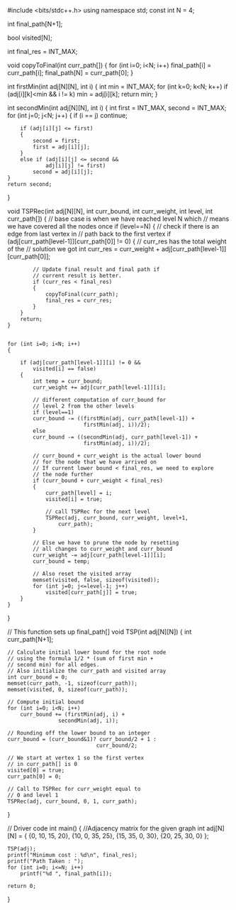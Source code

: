 
#include <bits/stdc++.h>
using namespace std;
const int N = 4;

int final_path[N+1];

bool visited[N];


int final_res = INT_MAX;

void copyToFinal(int curr_path[])
{
	for (int i=0; i<N; i++)
		final_path[i] = curr_path[i];
	final_path[N] = curr_path[0];
}

int firstMin(int adj[N][N], int i)
{
	int min = INT_MAX;
	for (int k=0; k<N; k++)
		if (adj[i][k]<min && i != k)
			min = adj[i][k];
	return min;
}

int secondMin(int adj[N][N], int i)
{
	int first = INT_MAX, second = INT_MAX;
	for (int j=0; j<N; j++)
	{
		if (i == j)
			continue;

		if (adj[i][j] <= first)
		{
			second = first;
			first = adj[i][j];
		}
		else if (adj[i][j] <= second &&
				adj[i][j] != first)
			second = adj[i][j];
	}
	return second;
}

void TSPRec(int adj[N][N], int curr_bound, int curr_weight,
			int level, int curr_path[])
{
	// base case is when we have reached level N which
	// means we have covered all the nodes once
	if (level==N)
	{
		// check if there is an edge from last vertex in
		// path back to the first vertex
		if (adj[curr_path[level-1]][curr_path[0]] != 0)
		{
			// curr_res has the total weight of the
			// solution we got
			int curr_res = curr_weight +
					adj[curr_path[level-1]][curr_path[0]];

			// Update final result and final path if
			// current result is better.
			if (curr_res < final_res)
			{
				copyToFinal(curr_path);
				final_res = curr_res;
			}
		}
		return;
	}


	for (int i=0; i<N; i++)
	{
		
		if (adj[curr_path[level-1]][i] != 0 &&
			visited[i] == false)
		{
			int temp = curr_bound;
			curr_weight += adj[curr_path[level-1]][i];

			// different computation of curr_bound for
			// level 2 from the other levels
			if (level==1)
			curr_bound -= ((firstMin(adj, curr_path[level-1]) +
							firstMin(adj, i))/2);
			else
			curr_bound -= ((secondMin(adj, curr_path[level-1]) +
							firstMin(adj, i))/2);

			// curr_bound + curr_weight is the actual lower bound
			// for the node that we have arrived on
			// If current lower bound < final_res, we need to explore
			// the node further
			if (curr_bound + curr_weight < final_res)
			{
				curr_path[level] = i;
				visited[i] = true;

				// call TSPRec for the next level
				TSPRec(adj, curr_bound, curr_weight, level+1,
					curr_path);
			}

			// Else we have to prune the node by resetting
			// all changes to curr_weight and curr_bound
			curr_weight -= adj[curr_path[level-1]][i];
			curr_bound = temp;

			// Also reset the visited array
			memset(visited, false, sizeof(visited));
			for (int j=0; j<=level-1; j++)
				visited[curr_path[j]] = true;
		}
	}
}

// This function sets up final_path[]
void TSP(int adj[N][N])
{
	int curr_path[N+1];

	// Calculate initial lower bound for the root node
	// using the formula 1/2 * (sum of first min +
	// second min) for all edges.
	// Also initialize the curr_path and visited array
	int curr_bound = 0;
	memset(curr_path, -1, sizeof(curr_path));
	memset(visited, 0, sizeof(curr_path));

	// Compute initial bound
	for (int i=0; i<N; i++)
		curr_bound += (firstMin(adj, i) +
					secondMin(adj, i));

	// Rounding off the lower bound to an integer
	curr_bound = (curr_bound&1)? curr_bound/2 + 1 :
								curr_bound/2;

	// We start at vertex 1 so the first vertex
	// in curr_path[] is 0
	visited[0] = true;
	curr_path[0] = 0;

	// Call to TSPRec for curr_weight equal to
	// 0 and level 1
	TSPRec(adj, curr_bound, 0, 1, curr_path);
}

// Driver code
int main()
{
	//Adjacency matrix for the given graph
	int adj[N][N] = { {0, 10, 15, 20},
		{10, 0, 35, 25},
		{15, 35, 0, 30},
		{20, 25, 30, 0}
	};

	TSP(adj);
	printf("Minimum cost : %d\n", final_res);
	printf("Path Taken : ");
	for (int i=0; i<=N; i++)
		printf("%d ", final_path[i]);

	return 0;
}
